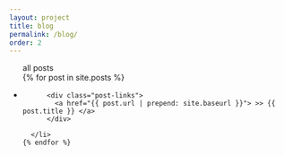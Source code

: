 ```yaml
---
layout: project
title: blog
permalink: /blog/
order: 2
---
```


<div class="home">

  <ul class="post-list">
    all posts
    <br>
    {% for post in site.posts %}
      <li>

          <div class="post-links">
            <a href="{{ post.url | prepend: site.baseurl }}"> >> {{ post.title }} </a>
          </div>

      </li>
    {% endfor %}
  </ul>

</div>
